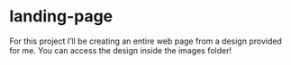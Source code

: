 # landing-page
For this project I’ll be creating an entire web page from a design provided for me. You can access the design inside the images folder!
